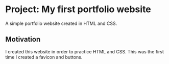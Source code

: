 # Project:  My first portfolio website

A simple portfolio website created in HTML and CSS.

## Motivation

I created this website in order to practice HTML and CSS. This was the first time I created a favicon and buttons.

